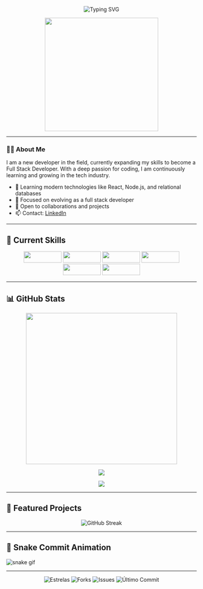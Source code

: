 <p align="center">
  <img src="https://readme-typing-svg.herokuapp.com?font=Fira+Code&weight=700&size=24&pause=1000&color=00F7FF&center=true&vCenter=true&width=435&lines=Hello%2C+I'm+Kaio!;Aspiring+Full+Stack+Developer;Passionate+about+technology+and+challenges" alt="Typing SVG" />
</p>


<p align="center">
  <img src="https://media.giphy.com/media/qgQUggAC3Pfv687qPC/giphy.gif" width="300px">
</p>

---

### 👨‍💻 About Me

I am a new developer in the field, currently expanding my skills to become a Full Stack Developer. With a deep passion for coding, I am continuously learning and growing in the tech industry.

- 🌟 Learning modern technologies like React, Node.js, and relational databases  
- 🚀 Focused on evolving as a full stack developer  
- 💬 Open to collaborations and projects  
- 📫 Contact: [LinkedIn](https://www.linkedin.com/in/kaio-c-9813b0285/)

---

## 🔧 Current Skills

<p align="center">
  <img src="https://img.shields.io/badge/HTML5-E34F26?style=flat&logo=html5&logoColor=white" width="100" height="30">
  <img src="https://img.shields.io/badge/CSS3-1572B6?style=flat&logo=css3&logoColor=white" width="100" height="30">
  <img src="https://img.shields.io/badge/JavaScript-323330?style=flat&logo=javascript&logoColor=F7DF1E" width="100" height="30">
  <img src="https://img.shields.io/badge/React.js-61DAFB?style=flat&logo=react&logoColor=black" width="100" height="30">
  <img src="https://img.shields.io/badge/Linux-FCC624?style=flat&logo=linux&logoColor=black" width="100" height="30">
  <img src="https://img.shields.io/badge/Node.js-339933?style=flat&logo=node.js&logoColor=white" width="100" height="30">
</p>

---

## 📊 GitHub Stats

<p align="center">
  <img src="https://github-readme-stats.vercel.app/api?username=kaiocandido&show_icons=true&count_private=true&theme=github_dark" width="400" />
  <p align="center">
  <img src="https://github-profile-summary-cards.vercel.app/api/cards/most-commit-language?username=kaiocandido&theme=github_dark" />
</p>

</p>

<p align="center">
  <img src="https://github-profile-trophy.vercel.app/?username=kaiocandido&theme=onedark&no-frame=true&row=1&column=6" />
</p>

---

## 🚀 Featured Projects

<p align="center">
  <img src="https://streak-stats.demolab.com/?user=kaiocandido&theme=github-dark&hide_border=true" alt="GitHub Streak"/>
</p>

---
## 🐍 Snake Commit Animation

![snake gif](https://github.com/kaiocandido/kaiocandido/blob/output/snake.svg)

---
<p align="center">
  <img src="https://img.shields.io/github/stars/kaiocandido/kaiocandido?style=flat&logo=github&logoColor=white" alt="Estrelas"/>
  <img src="https://img.shields.io/github/forks/kaiocandido/kaiocandido?style=flat&logo=github&logoColor=white" alt="Forks"/>
  <img src="https://img.shields.io/github/issues/kaiocandido/kaiocandido?style=flat&logo=github&logoColor=white" alt="Issues"/>
  <img src="https://img.shields.io/github/last-commit/kaiocandido/kaiocandido?style=flat&logo=github&logoColor=white" alt="Último Commit"/>
</p>

